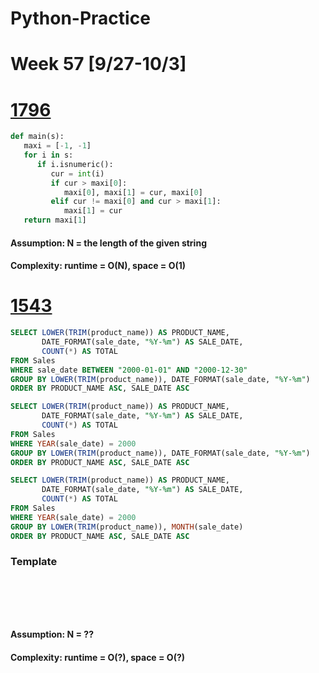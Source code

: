 # Python-Practice

# Week 57 [9/27-10/3]

# [1796](https://leetcode.com/problems/second-largest-digit-in-a-string/)
```python
def main(s):
   maxi = [-1, -1]
   for i in s:
      if i.isnumeric():
         cur = int(i)
         if cur > maxi[0]:
            maxi[0], maxi[1] = cur, maxi[0]
         elif cur != maxi[0] and cur > maxi[1]:
            maxi[1] = cur
   return maxi[1]
```
#### Assumption: N = the length of the given string
#### Complexity: runtime = O(N), space = O(1)

# [1543](https://leetcode.com/problems/fix-product-name-format/)
```sql
SELECT LOWER(TRIM(product_name)) AS PRODUCT_NAME,
       DATE_FORMAT(sale_date, "%Y-%m") AS SALE_DATE,
       COUNT(*) AS TOTAL
FROM Sales
WHERE sale_date BETWEEN "2000-01-01" AND "2000-12-30"
GROUP BY LOWER(TRIM(product_name)), DATE_FORMAT(sale_date, "%Y-%m")
ORDER BY PRODUCT_NAME ASC, SALE_DATE ASC
```
```sql
SELECT LOWER(TRIM(product_name)) AS PRODUCT_NAME,
       DATE_FORMAT(sale_date, "%Y-%m") AS SALE_DATE,
       COUNT(*) AS TOTAL
FROM Sales
WHERE YEAR(sale_date) = 2000
GROUP BY LOWER(TRIM(product_name)), DATE_FORMAT(sale_date, "%Y-%m")
ORDER BY PRODUCT_NAME ASC, SALE_DATE ASC
```
```sql
SELECT LOWER(TRIM(product_name)) AS PRODUCT_NAME,
       DATE_FORMAT(sale_date, "%Y-%m") AS SALE_DATE,
       COUNT(*) AS TOTAL
FROM Sales
WHERE YEAR(sale_date) = 2000
GROUP BY LOWER(TRIM(product_name)), MONTH(sale_date)
ORDER BY PRODUCT_NAME ASC, SALE_DATE ASC
```

### Template
# []()
```sql
```

# []()
```python
```
#### Assumption: N = ??
#### Complexity: runtime = O(?), space = O(?)
